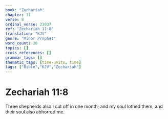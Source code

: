 ```yaml
---
book: "Zechariah"
chapter: 11
verse: 8
ordinal_verse: 23037
ref: "Zechariah 11:8"
translation: "KJV"
genre: "Minor Prophet"
word_count: 20
topics: []
cross_references: []
grammar_tags: []
thematic_tags: [time-units, time]
tags: ["Bible","KJV","Zechariah"]
---
```


# Zechariah 11:8

Three shepherds also I cut off in one month; and my soul lothed them, and their soul also abhorred me.
